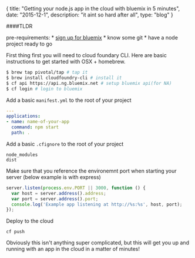 {
  title: "Getting your node.js app in the cloud with bluemix in 5 minutes",
  date:  "2015-12-1",
  description: "it aint so hard after all",
  type: "blog"
}

####TLDR

pre-requirements:
    * [sign up for bluemix](https://console.ng.bluemix.net/registration/)
    * know some git
    * have a node project ready to go

First thing first you will need to cloud foundary CLI. Here are basic instructions to get started with OSX + homebrew.

```bash
$ brew tap pivotal/tap # tap it
$ brew install cloudfoundry-cli # install it
$ cf api https://api.ng.bluemix.net # setup bluemix api(for NA)
$ cf login # login to bluemix
```

Add a basic ```manifest.yml``` to the root of your project
```yaml
---
applications:
- name: name-of-your-app
  command: npm start
  path: .
```

Add a basic ```.cfignore``` to the root of your project
```
node_modules
dist
```

Make sure that you reference the environemnt port when starting your server (below example is with express)

```js
server.listen(process.env.PORT || 3000, function () {
  var host = server.address().address;
  var port = server.address().port;
  console.log('Example app listening at http://%s:%s', host, port);
});
```

Deploy to the cloud
```
cf push
```

Obviously this isn't anything super complicated, but this will get you up and running with an app in the cloud in a matter of minutes!

